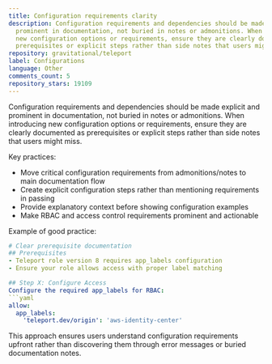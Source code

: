 ```yaml
---
title: Configuration requirements clarity
description: Configuration requirements and dependencies should be made explicit and
  prominent in documentation, not buried in notes or admonitions. When introducing
  new configuration options or requirements, ensure they are clearly documented as
  prerequisites or explicit steps rather than side notes that users might miss.
repository: gravitational/teleport
label: Configurations
language: Other
comments_count: 5
repository_stars: 19109
---
```


Configuration requirements and dependencies should be made explicit and prominent in documentation, not buried in notes or admonitions. When introducing new configuration options or requirements, ensure they are clearly documented as prerequisites or explicit steps rather than side notes that users might miss.

Key practices:
- Move critical configuration requirements from admonitions/notes to main documentation flow
- Create explicit configuration steps rather than mentioning requirements in passing
- Provide explanatory context before showing configuration examples
- Make RBAC and access control requirements prominent and actionable

Example of good practice:
```yaml
# Clear prerequisite documentation
## Prerequisites
- Teleport role version 8 requires app_labels configuration
- Ensure your role allows access with proper label matching

## Step X: Configure Access
Configure the required app_labels for RBAC:
```yaml
allow:
  app_labels:
    'teleport.dev/origin': 'aws-identity-center'
```

This approach ensures users understand configuration requirements upfront rather than discovering them through error messages or buried documentation notes.
